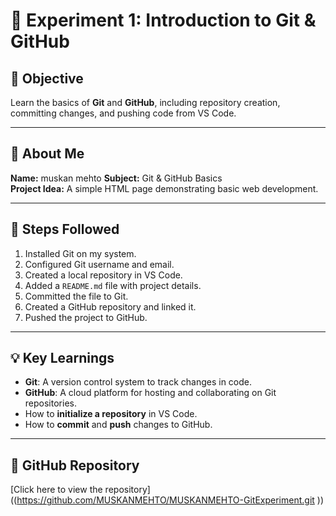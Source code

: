 # 🚀 Experiment 1: Introduction to Git & GitHub

## 📌 Objective
Learn the basics of **Git** and **GitHub**, including repository creation, committing changes, and pushing code from VS Code.

---

## 📝 About Me
**Name:** muskan mehto 
**Subject:** Git & GitHub Basics  
**Project Idea:** A simple HTML page demonstrating basic web development.

---

## 📂 Steps Followed
1. Installed Git on my system.
2. Configured Git username and email.
3. Created a local repository in VS Code.
4. Added a `README.md` file with project details.
5. Committed the file to Git.
6. Created a GitHub repository and linked it.
7. Pushed the project to GitHub.

---

## 💡 Key Learnings
- **Git**: A version control system to track changes in code.
- **GitHub**: A cloud platform for hosting and collaborating on Git repositories.
- How to **initialize a repository** in VS Code.
- How to **commit** and **push** changes to GitHub.

---

## 🔗 GitHub Repository
[Click here to view the repository]((https://github.com/MUSKANMEHTO/MUSKANMEHTO-GitExperiment.git ))


